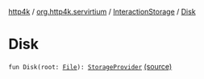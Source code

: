[http4k](../../index.md) / [org.http4k.servirtium](../index.md) / [InteractionStorage](index.md) / [Disk](./-disk.md)

# Disk

`fun Disk(root: `[`File`](https://docs.oracle.com/javase/9/docs/api/java/io/File.html)`): `[`StorageProvider`](../-storage-provider.md) [(source)](https://github.com/http4k/http4k/blob/master/http4k-testing-servirtium/src/main/kotlin/org/http4k/servirtium/InteractionStorage.kt#L17)